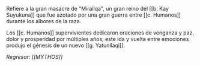 Refiere a la gran masacre de "Mirallqa", un gran reino del [[b. Kay Suyukuna]] que fue azotado por una gran guerra entre [[c. Humanos]] durante los albores de la raza.

Los [[c. Humanos]] supervivientes dedicaron oraciones de venganza y paz, dolor y prosperidad por múltiples años; este ida y vuelta entre emociones produjo el génesis de un nuevo [[g. Yatunllaqi]].

*Regresar: [[MYTHOS]]*